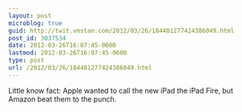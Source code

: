 ```yaml
---
layout: post
microblog: true
guid: http://twit.vmstan.com/2012/03/26/184401277424386049.html
post_id: 3037534
date: 2012-03-26T16:07:45-0600
lastmod: 2012-03-26T16:07:45-0600
type: post
url: /2012/03/26/184401277424386049.html
---
```

Little know fact: Apple wanted to call the new iPad the iPad Fire, but Amazon beat them to the punch.
